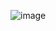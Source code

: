 
![image](https://user-images.githubusercontent.com/84266499/196725413-293b18b6-1c24-440e-9276-f737498f8fdc.png)
